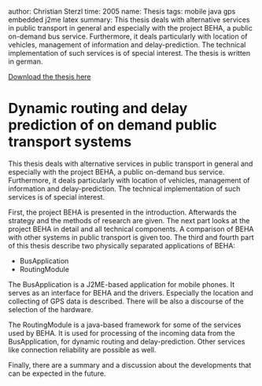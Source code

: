 author: Christian Sterzl
time: 2005
name: Thesis
tags: mobile java gps embedded j2me latex
summary: This thesis deals with alternative services in public transport in general and especially with the project BEHA, a public on-demand bus service. Furthermore, it deals particularly with location of vehicles, management of information and delay-prediction. The technical implementation of such services is of special interest. The thesis is written in german.

<a class="download" name="thesis" title="Download the thesis here" rel="tooltip" href="/assets/DA_Sterzl.pdf">Download the thesis here</a>

# Dynamic routing and delay prediction of on demand public transport systems

This thesis deals with alternative services in public transport in general and especially with the project BEHA, a public on-demand bus service. Furthermore, it deals particularly with location of vehicles, management of information and delay-prediction. The technical implementation of such services is of special interest.

First, the project BEHA is presented in the introduction. Afterwards the strategy and the methods of research are given. The next part looks at the project BEHA in detail and all technical components. A comparison of BEHA with other systems in public transport is given too. The third and fourth part of this thesis describe two physically separated applications of BEHA:

* BusApplication
* RoutingModule

The BusApplication is a J2ME-based application for mobile phones. It serves as an interface for BEHA and the drivers. Especially the location and collecting of GPS data is described. There will be also a discourse of the selection of the hardware.

The RoutingModule is a java-based framework for some of the services used by BEHA. It is used for processing of the incoming data from the BusApplication, for dynamic routing and delay-prediction. Other services like connection reliability are possible as well.

Finally, there are a summary and a discussion about the developments that can be expected in the future.
